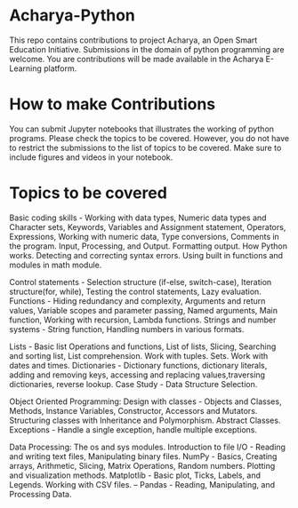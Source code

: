 # Acharya-Python
This repo contains contributions to project Acharya, an Open Smart Education Initiative. Submissions in the domain of python programming  are welcome.  You are contributions will be made available in the Acharya E-Learning platform.



# How to make Contributions

You can submit Jupyter notebooks that illustrates the working of python programs. Please check the topics to be covered. However, you do not have to restrict the submissions to the list of topics to be covered. Make sure to include figures and videos in your notebook. 



# Topics to be covered

Basic coding skills - Working with data types, Numeric data types and Character sets, Keywords, Variables and Assignment statement, Operators, Expressions, Working with numeric data, Type conversions, Comments in the program. Input, Processing, and Output. Formatting output. How Python works. Detecting and correcting syntax errors. Using built in functions and modules in math module.

Control statements - Selection structure (if-else, switch-case), Iteration structure(for, while), Testing the control statements, Lazy evaluation. Functions - Hiding redundancy and complexity, Arguments and return values, Variable scopes and parameter passing, Named arguments, Main function, Working with recursion, Lambda functions. Strings and number systems - String function, Handling numbers in various formats. 

Lists - Basic list Operations and functions, List of lists, Slicing, Searching and sorting list, List comprehension. Work with tuples. Sets. Work with dates and times. Dictionaries - Dictionary  functions, dictionary literals, adding and removing keys, accessing and replacing values,traversing dictionaries, reverse lookup. Case Study - Data Structure Selection.

Object Oriented Programming:
Design with classes - Objects and Classes, Methods, Instance Variables, Constructor, Accessors and Mutators. Structuring classes with Inheritance and Polymorphism. Abstract Classes. Exceptions - Handle a single exception, handle multiple exceptions. 

Data Processing:
The os and sys modules. Introduction to file I/O - Reading and writing text files, Manipulating binary files. NumPy - Basics, Creating arrays, Arithmetic, Slicing, Matrix Operations, Random numbers. Plotting and visualization methods. Matplotlib - Basic plot, Ticks, Labels, and Legends. Working with CSV files. – Pandas - Reading, Manipulating, and Processing Data.


